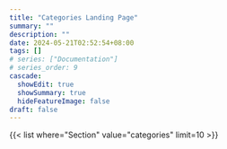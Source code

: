```yaml
---
title: "Categories Landing Page"
summary: ""
description: ""
date: 2024-05-21T02:52:54+08:00
tags: []
# series: ["Documentation"]
# series_order: 9
cascade:
  showEdit: true
  showSummary: true
  hideFeatureImage: false
draft: false
---
```


<!-- https://blowfish.page/docs/shortcodes/#list -->

{{< list where="Section" value="categories" limit=10 >}}